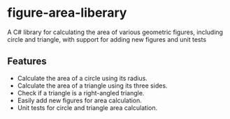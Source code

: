 # figure-area-liberary
A C# library for calculating the area of various geometric figures, 
  including circle and triangle, with support for adding new figures and unit tests

## Features

- Calculate the area of a circle using its radius.
- Calculate the area of a triangle using its three sides.
- Check if a triangle is a right-angled triangle.
- Easily add new figures for area calculation.
- Unit tests for circle and triangle area calculation.
